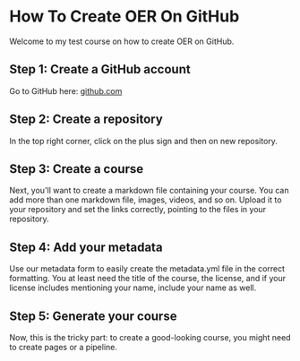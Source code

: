 # How To Create OER On GitHub

Welcome to my test course on how to create OER on GitHub.

## Step 1: Create a GitHub account
Go to GitHub here: [github.com](https://github.com)

## Step 2: Create a repository
In the top right corner, click on the plus sign and then on new repository.

## Step 3: Create a course
Next, you'll want to create a markdown file containing your course. You can add more than one markdown file, images, videos, and so on. Upload it to your repository and set the links correctly, pointing to the files in your repository.

## Step 4: Add your metadata
Use our metadata form to easily create the metadata.yml file in the correct formatting. You at least need the title of the course, the license, and if your license includes mentioning your name, include your name as well.

## Step 5: Generate your course
Now, this is the tricky part: to create a good-looking course, you might need to create pages or a pipeline.